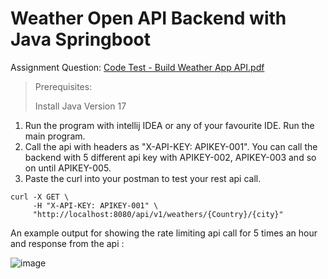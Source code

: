 # Weather Open API Backend with Java Springboot

Assignment Question: 
[Code Test - Build Weather App API.pdf](https://github.com/user-attachments/files/20816011/Code.Test.-.Build.Weather.App.API.pdf)




> Prerequisites:
> 
> Install Java Version 17

1. Run the program with intellij IDEA or any of your favourite IDE. Run the main program. 
2. Call the api with headers as "X-API-KEY: APIKEY-001". You can call the backend with 5 different api key with APIKEY-002, APIKEY-003 and so on until APIKEY-005.
3. Paste the curl into your postman to test your rest api call.


```
curl -X GET \
     -H "X-API-KEY: APIKEY-001" \
     "http://localhost:8080/api/v1/weathers/{Country}/{city}"

```

An example output for showing the rate limiting api call for 5 times an hour and response from the api :

![image](https://github.com/user-attachments/assets/21ad24cd-b6d8-41ca-9c26-dfeea332cb04)
